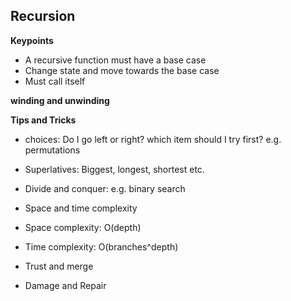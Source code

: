 ## Recursion 

**Keypoints**

- A recursive function must have a base case
- Change state and move towards the base case
- Must call itself 

**winding and unwinding**

**Tips and Tricks**
- choices: Do I go left or right? which item should I try first? e.g. permutations
- Superlatives: Biggest, longest, shortest etc. 
- Divide and conquer: e.g. binary search
- Space and time complexity

- Space complexity: O(depth)
- Time complexity: O(branches^depth)

- Trust and merge
- Damage and Repair